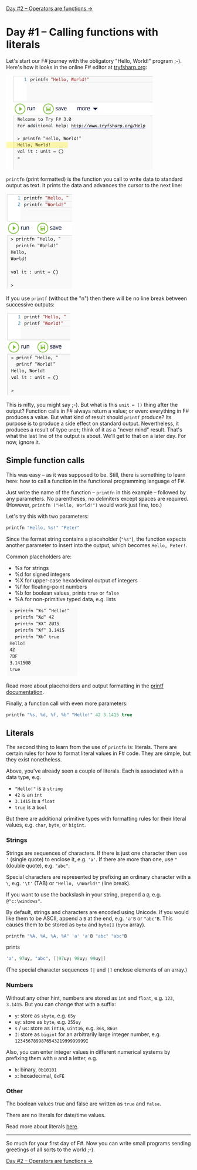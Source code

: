 [Day #2 – Operators are functions →](../day02) 

# Day #1 – Calling functions with literals
Let's start our F# journey with the obligatory "Hello, World!" program ;-). Here's how it looks in the online F# editor at [tryfsharp.org](http://www.tryfsharp.org/Create):

![](images/w01d01a.png)

`printfn` (print formatted) is the function you call to write data to standard output as text. It prints the data and advances the cursor to the next line:

![](images/w01d01b.png)

If you use `printf` (without the "n") then there will be no line break between successive outputs:

![](images/w01d01c.png)

This is nifty, you might say ;-). But what is this `unit = ()` thing after the output? Function calls in F# always return a value; or even: everything in F# produces a value. But what kind of result should `printf` produce? Its purpose is to produce a side effect on standard output. Nevertheless, it produces a result of type `unit`; think of it as a "never mind" result. That's what the last line of the output is about. We'll get to that on a later day. For now, ignore it.

## Simple function calls
This was easy – as it was supposed to be. Still, there is something to learn here: how to call a function in the functional programming language of F#.

Just write the name of the function – `printfn` in this example – followed by any parameters. No parentheses, no delimiters except spaces are required. (However, `printfn ("Hello, World!")` would work just fine, too.)

Let's try this with two parameters:

```fsharp
printfn "Hello, %s!" "Peter"
```

Since the format string contains a placeholder (`"%s"`), the function expects another parameter to insert into the output, which becomes `Hello, Peter!`.

Common placeholders are:

* %s for strings
* %d for signed integers
* %X for upper-case hexadecimal output of integers
* %f for floating-point numbers
* %b for boolean values, prints `true` or `false`
* %A for non-primitive typed data, e.g. lists

![](images/w01d01d.png)

Read more about placeholders and output formatting in the [printf documentation](https://msdn.microsoft.com/en-us/library/ee370560.aspx).

Finally, a function call with even more parameters:

```fsharp
printfn "%s, %d, %f, %b" "Hello!" 42 3.1415 true
```

## Literals
The second thing to learn from the use of `printfn` is: literals. There are certain rules for how to format literal values in F# code. They are simple, but they exist nonetheless.

Above, you've already seen a couple of literals. Each is associated with a data type, e.g.

* `"Hello!"` is a `string`
* `42` is an `int`
* `3.1415` is a `float`
* `true` is a `bool`

But there are additional primitive types with formatting rules for their literal values, e.g. `char`, `byte`, or `bigint`.

### Strings
Strings are sequences of characters. If there is just one character then use `'` (single quote) to enclose it, e.g. `'a'`. If there are more than one, use `"` (double quote), e.g. `"abc"`.

Special characters are represented by prefixing an ordinary character with a `\`, e.g. `'\t'` (TAB) or `"Hello, \nWorld!"` (line break).

If you want to use the backslash in your string, prepend a `@`, e.g. `@"c:\windows"`.

By default, strings and characters are encoded using Unicode. If you would like them to be ASCII, append a `B` at the end, e.g. `'a'B` or `"abc"B`. This causes them to be stored as `byte` and `byte[]` (`byte` array).

```fsharp
printfn "%A, %A, %A, %A" 'a' 'a'B "abc" "abc"B
```

prints

```fsharp
'a', 97uy, "abc", [|97uy; 98uy; 99uy|]
```

(The special character sequences `[|` and `|]` enclose elements of an array.)

### Numbers
Without any other hint, numbers are stored as `int` and `float`, e.g. `123`, `3.1415`. But you can change that with a suffix:

* `y`: store as `sbyte`, e.g. `65y`
* `uy`: store as `byte`, e.g. `255uy`
* `s` / `us`: store as `int16`, `uint16`, e.g. `86s`, `86us`
* `I`: store as `bigint` for an arbitrarily large integer number, e.g. `123456789987654321999999999I`

Also, you can enter integer values in different numerical systems by prefixing them with `0` and a letter, e.g.

* `b`: binary, `0b10101`
* `x`: hexadecimal, `0xFE`

### Other
The boolean values true and false are written as `true` and `false`.

There are no literals for date/time values.

Read more about literals [here](https://msdn.microsoft.com/en-us/library/vstudio/dd233193%28v=vs.100%29.aspx).

***

So much for your first day of F#. Now you can write small programs sending greetings of all sorts to the world ;-).

[Day #2 – Operators are functions →](../day02) 

